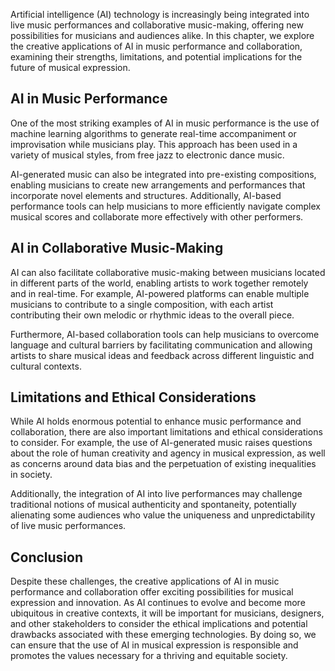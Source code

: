 
Artificial intelligence (AI) technology is increasingly being integrated into live music performances and collaborative music-making, offering new possibilities for musicians and audiences alike. In this chapter, we explore the creative applications of AI in music performance and collaboration, examining their strengths, limitations, and potential implications for the future of musical expression.

AI in Music Performance
-----------------------

One of the most striking examples of AI in music performance is the use of machine learning algorithms to generate real-time accompaniment or improvisation while musicians play. This approach has been used in a variety of musical styles, from free jazz to electronic dance music.

AI-generated music can also be integrated into pre-existing compositions, enabling musicians to create new arrangements and performances that incorporate novel elements and structures. Additionally, AI-based performance tools can help musicians to more efficiently navigate complex musical scores and collaborate more effectively with other performers.

AI in Collaborative Music-Making
--------------------------------

AI can also facilitate collaborative music-making between musicians located in different parts of the world, enabling artists to work together remotely and in real-time. For example, AI-powered platforms can enable multiple musicians to contribute to a single composition, with each artist contributing their own melodic or rhythmic ideas to the overall piece.

Furthermore, AI-based collaboration tools can help musicians to overcome language and cultural barriers by facilitating communication and allowing artists to share musical ideas and feedback across different linguistic and cultural contexts.

Limitations and Ethical Considerations
--------------------------------------

While AI holds enormous potential to enhance music performance and collaboration, there are also important limitations and ethical considerations to consider. For example, the use of AI-generated music raises questions about the role of human creativity and agency in musical expression, as well as concerns around data bias and the perpetuation of existing inequalities in society.

Additionally, the integration of AI into live performances may challenge traditional notions of musical authenticity and spontaneity, potentially alienating some audiences who value the uniqueness and unpredictability of live music performances.

Conclusion
----------

Despite these challenges, the creative applications of AI in music performance and collaboration offer exciting possibilities for musical expression and innovation. As AI continues to evolve and become more ubiquitous in creative contexts, it will be important for musicians, designers, and other stakeholders to consider the ethical implications and potential drawbacks associated with these emerging technologies. By doing so, we can ensure that the use of AI in musical expression is responsible and promotes the values necessary for a thriving and equitable society.
